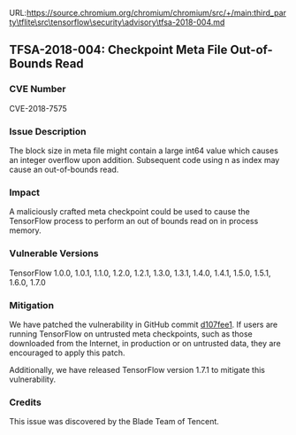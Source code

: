 URL:https://source.chromium.org/chromium/chromium/src/+/main:third_party\tflite\src\tensorflow\security\advisory\tfsa-2018-004.md
## TFSA-2018-004: Checkpoint Meta File Out-of-Bounds Read

### CVE Number

CVE-2018-7575

### Issue Description

The block size in meta file might contain a large int64 value which causes
an integer overflow upon addition. Subsequent code using n as index may cause
an out-of-bounds read.

### Impact

A maliciously crafted meta checkpoint could be used to cause the TensorFlow
process to perform an out of bounds read on in process memory.

### Vulnerable Versions

TensorFlow 1.0.0, 1.0.1, 1.1.0, 1.2.0, 1.2.1, 1.3.0, 1.3.1, 1.4.0, 1.4.1, 1.5.0, 1.5.1, 1.6.0, 1.7.0

### Mitigation

We have patched the vulnerability in GitHub commit
[d107fee1](https://github.com/tensorflow/tensorflow/commit/d107fee1e4a9a4462f01564798d345802acc2aef).
If users are running TensorFlow on untrusted meta checkpoints, such as those
downloaded from the Internet, in production or on untrusted data, they are
encouraged to apply this patch.

Additionally, we have released TensorFlow version 1.7.1 to mitigate this
vulnerability.

### Credits

This issue was discovered by the Blade Team of Tencent.
